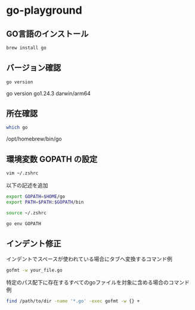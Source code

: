 # go-playground

## GO言語のインストール

```sh
brew install go
```

## バージョン確認
```sh
go version
```
go version go1.24.3 darwin/arm64

## 所在確認
```sh
which go
```
/opt/homebrew/bin/go

## 環境変数 GOPATH の設定

```sh
vim ~/.zshrc
```

以下の記述を追加
```sh
export GOPATH=$HOME/go
export PATH=$PATH:$GOPATH/bin
```

```sh
source ~/.zshrc
```

```sh
go env GOPATH
```

## インデント修正
インデントでスペースが使われている場合にタブへ変換するコマンド例

```sh
gofmt -w your_file.go
```

特定のパス配下に存在するすべてのgoファイルを対象に含める場合のコマンド例
```sh
find /path/to/dir -name '*.go' -exec gofmt -w {} +
```

